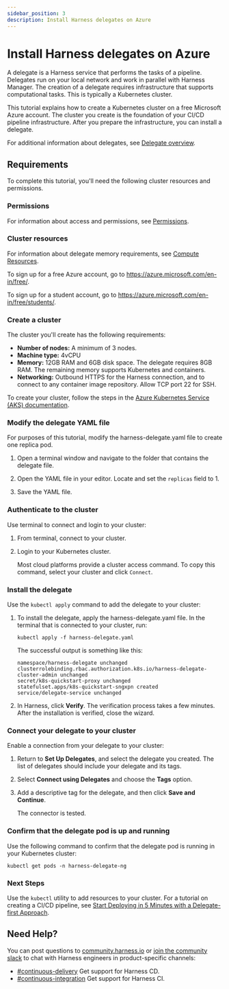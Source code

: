 ```yaml
---
sidebar_position: 3
description: Install Harness delegates on Azure
---
```


# Install Harness delegates on Azure

A delegate is a Harness service that performs the tasks of a pipeline. Delegates run on your local network and work in parallel with Harness Manager. The creation of a delegate requires infrastructure that supports computational tasks. This is typically a Kubernetes cluster. 

This tutorial explains how to create a Kubernetes cluster on a free Microsoft Azure account. The cluster you create is the foundation of your CI/CD pipeline infrastructure. After you prepare the infrastructure, you can install a delegate.

For additional information about delegates, see [Delegate overview](https://docs.harness.io/article/2k7lnc7lvl-delegates-overview).


## Requirements

To complete this tutorial, you'll need the following cluster resources and permissions.

### Permissions
For information about access and permissions, see [Permissions](https://docs.harness.io/article/2132l9r4gt#permissions).

### Cluster resources
For information about delegate memory requirements, see [Compute Resources](https://docs.harness.io/article/2132l9r4gt#compute_resources). 

To sign up for a free Azure account, go to https://azure.microsoft.com/en-in/free/.

To sign up for a student account, go to https://azure.microsoft.com/en-in/free/students/.


### Create a cluster 

The cluster you'll create has the following requirements:

- **Number of nodes:** A minimum of 3 nodes.
- **Machine type:** 4vCPU
- **Memory:** 12GB RAM and 6GB disk space. The delegate requires 8GB RAM. The remaining memory supports Kubernetes and containers.
- **Networking:** Outbound HTTPS for the Harness connection, and to connect to any container image repository. Allow TCP port 22 for SSH.

To create your cluster, follow the steps in the [Azure Kubernetes Service (AKS) documentation](https://learn.microsoft.com/en-us/azure/aks/).


### Modify the delegate YAML file

For purposes of this tutorial, modify the harness-delegate.yaml file to create one replica pod.

1. Open a terminal window and navigate to the folder that contains the delegate file.

2. Open the YAML file in your editor. Locate and set the `replicas` field to 1. 

3. Save the YAML file.

### Authenticate to the cluster

Use terminal to connect and login to your cluster:

1. From terminal, connect to your cluster. 

2. Login to your Kubernetes cluster.

   Most cloud platforms provide a cluster access command. To copy this command, select your cluster and click `Connect`. 
   
### Install the delegate

Use the `kubectl apply` command to add the delegate to your cluster:
   
1. To install the delegate, apply the harness-delegate.yaml file. In the terminal that is connected to your cluster, run:

   ```
   kubectl apply -f harness-delegate.yaml
   ```

   The successful output is something like this:

   ```
   namespace/harness-delegate unchanged
   clusterrolebinding.rbac.authorization.k8s.io/harness-delegate-cluster-admin unchanged
   secret/k8s-quickstart-proxy unchanged
   statefulset.apps/k8s-quickstart-sngxpn created
   service/delegate-service unchanged
   ```

2. In Harness, click **Verify**. The verification process takes a few minutes. 
   After the installation is verified, close the wizard.
   
### Connect your delegate to your cluster

Enable a connection from your delegate to your cluster:

1. Return to **Set Up Delegates**, and select the delegate you created.
   The list of delegates should include your delegate and its tags.
   
2. Select **Connect using Delegates** and choose the **Tags** option.

3. Add a descriptive tag for the delegate, and then click **Save and Continue**.

   The connector is tested.

### Confirm that the delegate pod is up and running

Use the following command to confirm that the delegate pod is running in your Kubernetes cluster:

  ```
  kubectl get pods -n harness-delegate-ng
  ```

### Next Steps

Use the `kubectl` utility to add resources to your cluster. For a tutorial on creating a CI/CD pipeline, see [Start Deploying in 5 Minutes with a Delegate-first Approach](https://www.harness.io/technical-blog/deploy-in-5-minutes-with-a-delegate-first-approach).

## Need Help? 

You can post questions to [community.harness.io](https://community.harness.io/c/harness/7) or  [join the community slack](https://join.slack.com/t/harnesscommunity/shared_invite/zt-y4hdqh7p-RVuEQyIl5Hcx4Ck8VCvzBw) to chat with Harness engineers in product-specific channels:

- [#continuous-delivery](https://join.slack.com/share/enQtMzkwNjIzMDIxMDEwMy1mYjM2M2FlY2Y3ZWM5ZTRiMGM0MzI1ZTA2YzIxNDYzYjFiODVjZjZlZmE5ZTRmZmZlZjEzYWY1YzU4ODdmNmVj)  Get support for Harness CD.
- [#continuous-integration](https://join.slack.com/share/enQtMzkyMzI1ODcxNzAxMi05MTI2M2VlNmVhZDY4NTlkM2JiODgxNWQ5NzY4NGU4MjE0MDQ1MDhlZTM0ZjA1ZjAyNjc3N2E4YmY2ZTc2YWY0) Get support for Harness CI.
